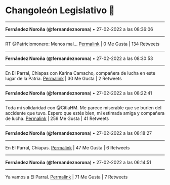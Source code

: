 # Changoleón Legislativo 🙈
*****
**Fernández Noroña** (**@fernandeznorona**) • 27-02-2022 a las 08:36:06
*****
RT @Patriciomonero: Menos mal...
[Permalink](https://twitter.com/fernandeznorona/status/1497973829104193543) | 0 Me Gusta | 134 Retweets
*****
**Fernández Noroña** (**@fernandeznorona**) • 27-02-2022 a las 08:30:53
*****
En El Parral, Chiapas con Karina Camacho, compañera de lucha en este lugar de la Patria.
[Permalink](https://twitter.com/fernandeznorona/status/1497972518073810944) | 30 Me Gusta | 2 Retweets
*****
**Fernández Noroña** (**@fernandeznorona**) • 27-02-2022 a las 08:22:41
*****
Toda mi solidaridad con @CitlaHM. Me parece miserable que se burlen del accidente que tuvo. Espero que estés bien, mi estimada amiga y compañera de lucha.
[Permalink](https://twitter.com/fernandeznorona/status/1497970453520039943) | 259 Me Gusta | 41 Retweets
*****
**Fernández Noroña** (**@fernandeznorona**) • 27-02-2022 a las 08:18:27
*****
En El Parral, Chiapas.
[Permalink](https://twitter.com/fernandeznorona/status/1497969387445395456) | 47 Me Gusta | 6 Retweets
*****
**Fernández Noroña** (**@fernandeznorona**) • 27-02-2022 a las 06:14:51
*****
Ya vamos a El Parral.
[Permalink](https://twitter.com/fernandeznorona/status/1497938280620474374) | 71 Me Gusta | 7 Retweets